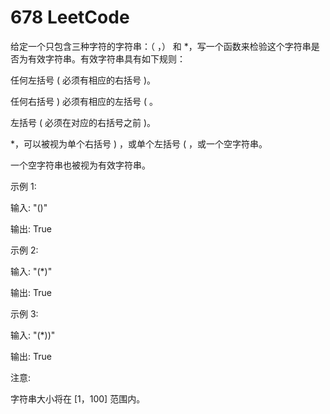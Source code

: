 ﻿# 678 LeetCode

﻿﻿给定一个只包含三种字符的字符串：（ ，） 和 *，写一个函数来检验这个字符串是否为有效字符串。有效字符串具有如下规则：

任何左括号 ( 必须有相应的右括号 )。

任何右括号 ) 必须有相应的左括号 ( 。

左括号 ( 必须在对应的右括号之前 )。

*，可以被视为单个右括号 ) ，或单个左括号 ( ，或一个空字符串。

一个空字符串也被视为有效字符串。

示例 1:

输入: "()"

输出: True

示例 2:

输入: "(*)"

输出: True

示例 3:

输入: "(*))"

输出: True


注意:

字符串大小将在 [1，100] 范围内。











































